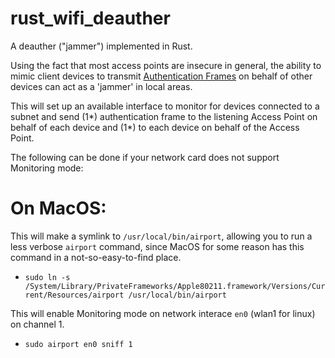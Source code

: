 # rust_wifi_deauther
A deauther ("jammer") implemented in Rust.

Using the fact that most access points are insecure in general, the ability to mimic 
client devices to transmit [Authentication Frames](https://mrncciew.com/2014/10/10/802-11-mgmt-authentication-frame/)
on behalf of other devices can act as a 'jammer' in local areas. 

This will set up an available interface to monitor for devices connected to a subnet and send (1*) authentication frame to
the listening Access Point on behalf of each device and (1*) to each device on behalf of the Access Point.

The following can be done if your network card does not support Monitoring mode:

# On MacOS: 

This will make a symlink to `/usr/local/bin/airport`, allowing you to run a less verbose `airport` command, since MacOS for some reason has this command in a not-so-easy-to-find place.
- `sudo ln -s /System/Library/PrivateFrameworks/Apple80211.framework/Versions/Current/Resources/airport /usr/local/bin/airport`

This will enable Monitoring mode on network interace `en0` (wlan1 for linux) on channel 1.
- `sudo airport en0 sniff 1`
